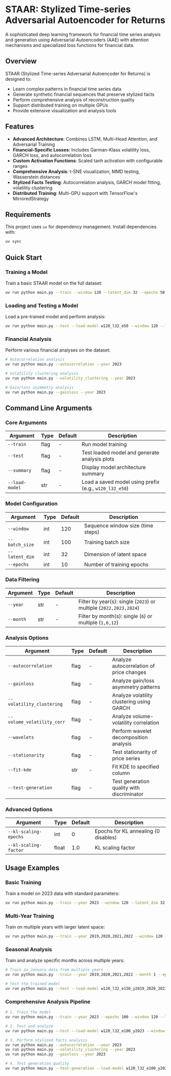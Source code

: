 # STAAR: Stylized Time-series Adversarial Autoencoder for Returns

A sophisticated deep learning framework for financial time series analysis and generation using Adversarial Autoencoders (AAE) with attention mechanisms and specialized loss functions for financial data.

## Overview

STAAR (Stylized Time-series Adversarial Autoencoder for Returns) is designed to:

- Learn complex patterns in financial time series data
- Generate synthetic financial sequences that preserve stylized facts
- Perform comprehensive analysis of reconstruction quality
- Support distributed training on multiple GPUs
- Provide extensive visualization and analysis tools

## Features

- **Advanced Architecture**: Combines LSTM, Multi-Head Attention, and Adversarial Training
- **Financial-Specific Losses**: Includes Garman-Klass volatility loss, GARCH loss, and autocorrelation loss
- **Custom Activation Functions**: Scaled tanh activation with configurable ranges
- **Comprehensive Analysis**: t-SNE visualization, MMD testing, Wasserstein distances
- **Stylized Facts Testing**: Autocorrelation analysis, GARCH model fitting, volatility clustering
- **Distributed Training**: Multi-GPU support with TensorFlow's MirroredStrategy

## Requirements

This project uses `uv` for dependency management. Install dependencies with:

```bash
uv sync
```
## Quick Start

### Training a Model

Train a basic STAAR model on the full dataset:

```bash
uv run python main.py --train --window 120 --latent_dim 32 --epochs 50 --batch_size 100
```

### Loading and Testing a Model

Load a pre-trained model and perform analysis:

```bash
uv run python main.py --test --load-model w120_l32_e50 --window 120 --latent_dim 32
```

### Financial Analysis

Perform various financial analyses on the dataset:

```bash
# Autocorrelation analysis
uv run python main.py --autocorrelation --year 2023

# Volatility clustering analysis
uv run python main.py --volatility_clustering --year 2023

# Gain/loss asymmetry analysis
uv run python main.py --gainloss --year 2023
```

## Command Line Arguments

### Core Arguments

| Argument | Type | Default | Description |
|----------|------|---------|-------------|
| `--train` | flag | - | Run model training |
| `--test` | flag | - | Test loaded model and generate analysis plots |
| `--summary` | flag | - | Display model architecture summary |
| `--load-model` | str | - | Load a saved model using prefix (e.g., `w120_l32_e50`) |

### Model Configuration

| Argument | Type | Default | Description |
|----------|------|---------|-------------|
| `--window` | int | 120 | Sequence window size (time steps) |
| `--batch_size` | int | 100 | Training batch size |
| `--latent_dim` | int | 32 | Dimension of latent space |
| `--epochs` | int | 10 | Number of training epochs |

### Data Filtering

| Argument | Type | Default | Description |
|----------|------|---------|-------------|
| `--year` | str | - | Filter by year(s): single (`2023`) or multiple (`2022,2023,2024`) |
| `--month` | str | - | Filter by month(s): single (`6`) or multiple (`1,6,12`) |

### Analysis Options

| Argument | Type | Default | Description |
|----------|------|---------|-------------|
| `--autocorrelation` | flag | - | Analyze autocorrelation of price changes |
| `--gainloss` | flag | - | Analyze gain/loss asymmetry patterns |
| `--volatility_clustering` | flag | - | Analyze volatility clustering using GARCH |
| `--volume_volatility_corr` | flag | - | Analyze volume-volatility correlation |
| `--wavelets` | flag | - | Perform wavelet decomposition analysis |
| `--stationarity` | flag | - | Test stationarity of price series |
| `--fit-kde` | str | - | Fit KDE to specified column |
| `--test-generation` | flag | - | Test generation quality with discriminator |

### Advanced Options

| Argument | Type | Default | Description |
|----------|------|---------|-------------|
| `--kl-scaling-epochs` | int | 0 | Epochs for KL annealing (0 disables) |
| `--kl-scaling-factor` | float | 1.0 | KL scaling factor |

## Usage Examples

### Basic Training

Train a model on 2023 data with standard parameters:

```bash
uv run python main.py --train --year 2023 --window 120 --latent_dim 32 --epochs 100 --batch_size 128
```

### Multi-Year Training

Train on multiple years with larger latent space:

```bash
uv run python main.py --train --year 2019,2020,2021,2022 --window 120 --latent_dim 64 --epochs 200
```

### Seasonal Analysis

Train and analyze specific months across multiple years:

```bash
# Train on January data from multiple years
uv run python main.py --train --year 2019,2020,2021,2022 --month 1 --epochs 150

# Test the trained model
uv run python main.py --test --load-model w120_l32_e150_y2019_2020_2021_2022_m1 --window 120 --latent_dim 32
```

### Comprehensive Analysis Pipeline

```bash
# 1. Train the model
uv run python main.py --train --year 2023 --epochs 100 --window 120 --latent_dim 32

# 2. Test and analyze
uv run python main.py --test --load-model w120_l32_e100_y2023 --window 120 --latent_dim 32

# 3. Perform stylized facts analysis
uv run python main.py --autocorrelation --year 2023
uv run python main.py --volatility_clustering --year 2023
uv run python main.py --gainloss --year 2023

# 4. Test generation quality
uv run python main.py --test-generation --load-model w120_l32_e100_y2023 --window 120 --latent_dim 32
```

